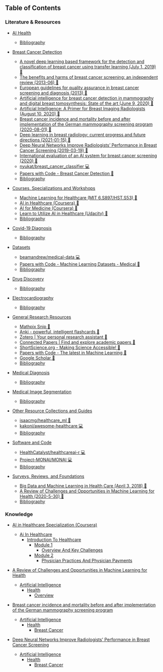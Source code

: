 ## Table of Contents

### Literature & Resources


   * [AI Health](literature/ai_health.md#ai-health)
      * [Bibliography](literature/ai_health.md#bibliography)

   * [Breast Cancer Detection](literature/breast_cancer_detection.md#breast-cancer-detection)
      * [A novel deep learning based framework for the detection and classification of breast cancer using transfer learning (July 1, 2019) <g-emoji class="g-emoji" alias="book" fallback-src="https://github.githubassets.com/images/icons/emoji/unicode/1f4d6.png">📖</g-emoji>](literature/breast_cancer_detection.md#a-novel-deep-learning-based-framework-for-the-detection-and-classification-of-breast-cancer-using-transfer-learning-july-1-2019-book)
      * [The benefits and harms of breast cancer screening: an independent review (2013-06) <g-emoji class="g-emoji" alias="book" fallback-src="https://github.githubassets.com/images/icons/emoji/unicode/1f4d6.png">📖</g-emoji>](literature/breast_cancer_detection.md#the-benefits-and-harms-of-breast-cancer-screening-an-independent-review-2013-06-book)
      * [European guidelines for quality assurance in breast cancer screening and diagnosis (2013) <g-emoji class="g-emoji" alias="book" fallback-src="https://github.githubassets.com/images/icons/emoji/unicode/1f4d6.png">📖</g-emoji>](literature/breast_cancer_detection.md#european-guidelines-for-quality-assurance-in-breast-cancer-screening-and-diagnosis-2013-book)
      * [Artificial intelligence for breast cancer detection in mammography and digital breast tomosynthesis: State of the art (June 9, 2020) <g-emoji class="g-emoji" alias="book" fallback-src="https://github.githubassets.com/images/icons/emoji/unicode/1f4d6.png">📖</g-emoji>](literature/breast_cancer_detection.md#artificial-intelligence-for-breast-cancer-detection-in-mammography-and-digital-breast-tomosynthesis-state-of-the-art-june-9-2020-book)
      * [Artificial Intelligence: A Primer for Breast Imaging Radiologists (August 10, 2020) <g-emoji class="g-emoji" alias="book" fallback-src="https://github.githubassets.com/images/icons/emoji/unicode/1f4d6.png">📖</g-emoji>](literature/breast_cancer_detection.md#artificial-intelligence-a-primer-for-breast-imaging-radiologists-august-10-2020-book)
      * [Breast cancer incidence and mortality before and after implementation of the German mammography screening program (2020-08-01) <g-emoji class="g-emoji" alias="book" fallback-src="https://github.githubassets.com/images/icons/emoji/unicode/1f4d6.png">📖</g-emoji>](literature/breast_cancer_detection.md#breast-cancer-incidence-and-mortality-before-and-after-implementation-of-the-german-mammography-screening-program-2020-08-01-book)
      * [Deep learning in breast radiology: current progress and future directions (2021-01-15) <g-emoji class="g-emoji" alias="book" fallback-src="https://github.githubassets.com/images/icons/emoji/unicode/1f4d6.png">📖</g-emoji>](literature/breast_cancer_detection.md#deep-learning-in-breast-radiology-current-progress-and-future-directions-2021-01-15-book)
      * [Deep Neural Networks Improve Radiologists’ Performance in Breast Cancer Screening (2019-03-19) <g-emoji class="g-emoji" alias="book" fallback-src="https://github.githubassets.com/images/icons/emoji/unicode/1f4d6.png">📖</g-emoji>](literature/breast_cancer_detection.md#deep-neural-networks-improve-radiologists-performance-in-breast-cancer-screening-2019-03-19-book)
      * [International evaluation of an AI system for breast cancer screening (2020) <g-emoji class="g-emoji" alias="book" fallback-src="https://github.githubassets.com/images/icons/emoji/unicode/1f4d6.png">📖</g-emoji>](literature/breast_cancer_detection.md#international-evaluation-of-an-ai-system-for-breast-cancer-screening-2020-book)
      * [nyukat/breast_cancer_classifier <g-emoji class="g-emoji" alias="computer" fallback-src="https://github.githubassets.com/images/icons/emoji/unicode/1f4bb.png">💻</g-emoji>](literature/breast_cancer_detection.md#nyukatbreast_cancer_classifier-computer)
      * [Papers with Code - Breast Cancer Detection <g-emoji class="g-emoji" alias="book" fallback-src="https://github.githubassets.com/images/icons/emoji/unicode/1f4d6.png">📖</g-emoji>](literature/breast_cancer_detection.md#papers-with-code---breast-cancer-detection-book)
      * [Bibliography](literature/breast_cancer_detection.md#bibliography)

   * [Courses, Specializations and Workshops](literature/courses,_specializations_and_workshops.md#courses-specializations-and-workshops)
      * [Machine Learning for Healthcare (MIT 6.S897/HST.S53) <g-emoji class="g-emoji" alias="book" fallback-src="https://github.githubassets.com/images/icons/emoji/unicode/1f4d6.png">📖</g-emoji>](literature/courses,_specializations_and_workshops.md#machine-learning-for-healthcare-mit-6s897hsts53-book)
      * [AI in Healthcare (Coursera) <g-emoji class="g-emoji" alias="book" fallback-src="https://github.githubassets.com/images/icons/emoji/unicode/1f4d6.png">📖</g-emoji>](literature/courses,_specializations_and_workshops.md#ai-in-healthcare-coursera-book)
      * [AI for Medicine (Coursera) <g-emoji class="g-emoji" alias="book" fallback-src="https://github.githubassets.com/images/icons/emoji/unicode/1f4d6.png">📖</g-emoji>](literature/courses,_specializations_and_workshops.md#ai-for-medicine-coursera-book)
      * [Learn to Utilize AI in Healthcare (Udacity) <g-emoji class="g-emoji" alias="book" fallback-src="https://github.githubassets.com/images/icons/emoji/unicode/1f4d6.png">📖</g-emoji>](literature/courses,_specializations_and_workshops.md#learn-to-utilize-ai-in-healthcare-udacity-book)
      * [Bibliography](literature/courses,_specializations_and_workshops.md#bibliography)

   * [Covid-19 Diagnosis](literature/covid-19_diagnosis.md#covid-19-diagnosis)
      * [Bibliography](literature/covid-19_diagnosis.md#bibliography)

   * [Datasets](literature/datasets.md#datasets)
      * [beamandrew/medical-data <g-emoji class="g-emoji" alias="computer" fallback-src="https://github.githubassets.com/images/icons/emoji/unicode/1f4bb.png">💻</g-emoji>](literature/datasets.md#beamandrewmedical-data-computer)
      * [Papers with Code - Machine Learning Datasets - Medical <g-emoji class="g-emoji" alias="book" fallback-src="https://github.githubassets.com/images/icons/emoji/unicode/1f4d6.png">📖</g-emoji>](literature/datasets.md#papers-with-code---machine-learning-datasets---medical-book)
      * [Bibliography](literature/datasets.md#bibliography)

   * [Drug Discovery](literature/drug_discovery.md#drug-discovery)
      * [Bibliography](literature/drug_discovery.md#bibliography)

   * [Electrocardiography](literature/electrocardiography.md#electrocardiography)
      * [Bibliography](literature/electrocardiography.md#bibliography)

   * [General Research Resources](literature/general_research_resources.md#general-research-resources)
      * [Mathpix Snip <g-emoji class="g-emoji" alias="book" fallback-src="https://github.githubassets.com/images/icons/emoji/unicode/1f4d6.png">📖</g-emoji>](literature/general_research_resources.md#mathpix-snip-book)
      * [Anki - powerful, intelligent flashcards <g-emoji class="g-emoji" alias="book" fallback-src="https://github.githubassets.com/images/icons/emoji/unicode/1f4d6.png">📖</g-emoji>](literature/general_research_resources.md#anki---powerful-intelligent-flashcards-book)
      * [Zotero | Your personal research assistant <g-emoji class="g-emoji" alias="book" fallback-src="https://github.githubassets.com/images/icons/emoji/unicode/1f4d6.png">📖</g-emoji>](literature/general_research_resources.md#zotero--your-personal-research-assistant-book)
      * [Connected Papers | Find and explore academic papers <g-emoji class="g-emoji" alias="book" fallback-src="https://github.githubassets.com/images/icons/emoji/unicode/1f4d6.png">📖</g-emoji>](literature/general_research_resources.md#connected-papers--find-and-explore-academic-papers-book)
      * [ShortScience.org - Making Science Accessible! <g-emoji class="g-emoji" alias="book" fallback-src="https://github.githubassets.com/images/icons/emoji/unicode/1f4d6.png">📖</g-emoji>](literature/general_research_resources.md#shortscienceorg---making-science-accessible-book)
      * [Papers with Code - The latest in Machine Learning <g-emoji class="g-emoji" alias="book" fallback-src="https://github.githubassets.com/images/icons/emoji/unicode/1f4d6.png">📖</g-emoji>](literature/general_research_resources.md#papers-with-code---the-latest-in-machine-learning-book)
      * [Google Scholar <g-emoji class="g-emoji" alias="book" fallback-src="https://github.githubassets.com/images/icons/emoji/unicode/1f4d6.png">📖</g-emoji>](literature/general_research_resources.md#google-scholar-book)
      * [Bibliography](literature/general_research_resources.md#bibliography)

   * [Medical Diagnosis](literature/medical_diagnosis.md#medical-diagnosis)
      * [Bibliography](literature/medical_diagnosis.md#bibliography)

   * [Medical Image Segmentation](literature/medical_image_segmentation.md#medical-image-segmentation)
      * [Bibliography](literature/medical_image_segmentation.md#bibliography)

   * [Other Resource Collections and Guides](literature/other_resource_collections_and_guides.md#other-resource-collections-and-guides)
      * [isaacmg/healthcare_ml <g-emoji class="g-emoji" alias="book" fallback-src="https://github.githubassets.com/images/icons/emoji/unicode/1f4d6.png">📖</g-emoji>](literature/other_resource_collections_and_guides.md#isaacmghealthcare_ml-book)
      * [kakoni/awesome-healthcare <g-emoji class="g-emoji" alias="computer" fallback-src="https://github.githubassets.com/images/icons/emoji/unicode/1f4bb.png">💻</g-emoji>](literature/other_resource_collections_and_guides.md#kakoniawesome-healthcare-computer)
      * [Bibliography](literature/other_resource_collections_and_guides.md#bibliography)

   * [Software and Code](literature/software_and_code.md#software-and-code)
      * [HealthCatalyst/healthcareai-r <g-emoji class="g-emoji" alias="computer" fallback-src="https://github.githubassets.com/images/icons/emoji/unicode/1f4bb.png">💻</g-emoji>](literature/software_and_code.md#healthcatalysthealthcareai-r-computer)
      * [Project-MONAI/MONAI <g-emoji class="g-emoji" alias="computer" fallback-src="https://github.githubassets.com/images/icons/emoji/unicode/1f4bb.png">💻</g-emoji>](literature/software_and_code.md#project-monaimonai-computer)
      * [Bibliography](literature/software_and_code.md#bibliography)

   * [Surveys, Reviews, and Foundations](literature/surveys,_reviews,_and_foundations.md#surveys-reviews-and-foundations)
      * [Big Data and Machine Learning in Health Care (April 3, 2018) <g-emoji class="g-emoji" alias="book" fallback-src="https://github.githubassets.com/images/icons/emoji/unicode/1f4d6.png">📖</g-emoji>](literature/surveys,_reviews,_and_foundations.md#big-data-and-machine-learning-in-health-care-april-3-2018-book)
      * [A Review of Challenges and Opportunities in Machine Learning for Health (2020-5-30) <g-emoji class="g-emoji" alias="book" fallback-src="https://github.githubassets.com/images/icons/emoji/unicode/1f4d6.png">📖</g-emoji>](literature/surveys,_reviews,_and_foundations.md#a-review-of-challenges-and-opportunities-in-machine-learning-for-health-2020-5-30-book)
      * [Bibliography](literature/surveys,_reviews,_and_foundations.md#bibliography)

### Knowledge


   * [AI in Healthcare Specialization (Coursera)](knowledge/ai_in_healthcare_specialization_(coursera).md#ai-in-healthcare-specialization-coursera)
      * [Ai In Healthcare](knowledge/ai_in_healthcare_specialization_(coursera).md#ai-in-healthcare)
         * [Introduction To Healthcare](knowledge/ai_in_healthcare_specialization_(coursera).md#introduction-to-healthcare)
            * [Module 1](knowledge/ai_in_healthcare_specialization_(coursera).md#module-1)
               * [Overview And Key Challenges](knowledge/ai_in_healthcare_specialization_(coursera).md#overview-and-key-challenges)
            * [Module 2](knowledge/ai_in_healthcare_specialization_(coursera).md#module-2)
               * [Physician Practices And Physician Payments](knowledge/ai_in_healthcare_specialization_(coursera).md#physician-practices-and-physician-payments)

   * [A Review of Challenges and Opportunities in Machine Learning for Health](knowledge/a_review_of_challenges_and_opportunities_in_machine_learning_for_health.md#a-review-of-challenges-and-opportunities-in-machine-learning-for-health)
      * [Artificial Intelligence](knowledge/a_review_of_challenges_and_opportunities_in_machine_learning_for_health.md#artificial-intelligence)
         * [Health](knowledge/a_review_of_challenges_and_opportunities_in_machine_learning_for_health.md#health)
            * [Overview](knowledge/a_review_of_challenges_and_opportunities_in_machine_learning_for_health.md#overview)

   * [Breast cancer incidence and mortality before and after implementation of the German mammography screening program](knowledge/breast_cancer_incidence_and_mortality_before_and_after_implementation_of_the_german_mammography_screening_program.md#breast-cancer-incidence-and-mortality-before-and-after-implementation-of-the-german-mammography-screening-program)
      * [Artificial Intelligence](knowledge/breast_cancer_incidence_and_mortality_before_and_after_implementation_of_the_german_mammography_screening_program.md#artificial-intelligence)
         * [Health](knowledge/breast_cancer_incidence_and_mortality_before_and_after_implementation_of_the_german_mammography_screening_program.md#health)
            * [Breast Cancer](knowledge/breast_cancer_incidence_and_mortality_before_and_after_implementation_of_the_german_mammography_screening_program.md#breast-cancer)

   * [Deep Neural Networks Improve Radiologists' Performance in Breast Cancer Screening](knowledge/deep_neural_networks_improve_radiologists'_performance_in_breast_cancer_screening.md#deep-neural-networks-improve-radiologists-performance-in-breast-cancer-screening)
      * [Artificial Intelligence](knowledge/deep_neural_networks_improve_radiologists'_performance_in_breast_cancer_screening.md#artificial-intelligence)
         * [Health](knowledge/deep_neural_networks_improve_radiologists'_performance_in_breast_cancer_screening.md#health)
            * [Breast Cancer](knowledge/deep_neural_networks_improve_radiologists'_performance_in_breast_cancer_screening.md#breast-cancer)

